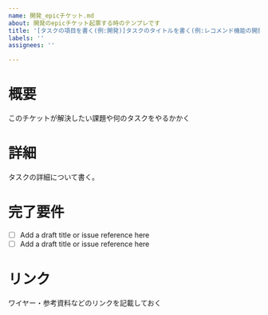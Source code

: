```yaml
---
name: 開発_epicチケット.md
about: 開発のepicチケット起票する時のテンプレです
title: '[タスクの項目を書く(例:開発)]タスクのタイトルを書く(例:レコメンド機能の開発)'
labels: ''
assignees: ''

---
```


<!--

- 「Assignees」に担当者を割り振ること
- 「tech-flow」プロジェクトに紐づけること
- 「TicketType」には「Epic」を指定すること
- 「Iteration」には「iteration」を指定すること

-->

# 概要
このチケットが解決したい課題や何のタスクをやるかかく

# 詳細
タスクの詳細について書く。

# 完了要件
- [ ] Add a draft title or issue reference here
- [ ] Add a draft title or issue reference here

# リンク
ワイヤー・参考資料などのリンクを記載しておく


